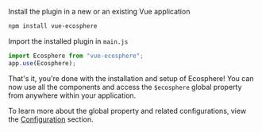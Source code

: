 Install the plugin in a new or an existing Vue application

```sh
npm install vue-ecosphere
```

Import the installed plugin in `main.js`

```js
import Ecosphere from "vue-ecosphere";
app.use(Ecosphere);
```

That's it, you're done with the installation and setup of Ecosphere! You can now use all the components and access the `$ecosphere` global property from anywhere within your application.

To learn more about the global property and related configurations, view the [Configuration](/configuration) section.
